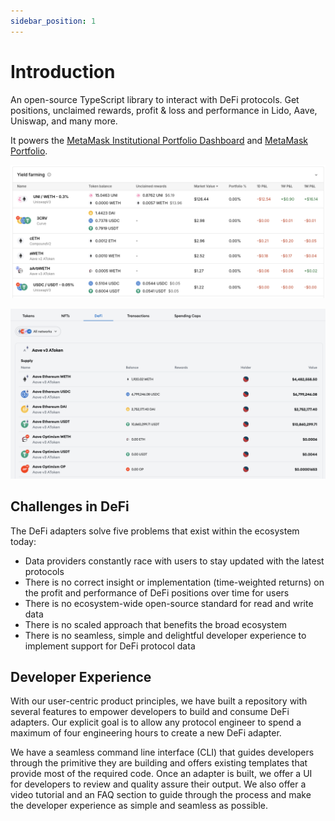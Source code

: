 ```yaml
---
sidebar_position: 1
---
```


# Introduction

An open-source TypeScript library to interact with DeFi protocols. Get positions, unclaimed rewards, profit & loss and performance in Lido, Aave, Uniswap, and many more.

It powers the [MetaMask Institutional Portfolio Dashboard](https://metamask.io/institutions/portfolio/) and [MetaMask Portfolio](https://portfolio.metamask.io/).

![DeFi Adapters MMI PD Example](/img/defi-adapters/mmi-pd-example.png)

![DeFi Adapters MM P Example](/img/defi-adapters/mm-p-example.png)

## Challenges in DeFi

The DeFi adapters solve five problems that exist within the ecosystem today:

- Data providers constantly race with users to stay updated with the latest protocols
- There is no correct insight or implementation (time-weighted returns) on the profit and performance of DeFi positions over time for users
- There is no ecosystem-wide open-source standard for read and write data
- There is no scaled approach that benefits the broad ecosystem
- There is no seamless, simple and delightful developer experience to implement support for DeFi protocol data

## Developer Experience

With our user-centric product principles, we have built a repository with several features to empower developers to build and consume DeFi adapters. Our explicit goal is to allow any protocol engineer to spend a maximum of four engineering hours to create a new DeFi adapter.

We have a seamless command line interface (CLI) that guides developers through the primitive they are building and offers existing templates that provide most of the required code. Once an adapter is built, we offer a UI for developers to review and quality assure their output. We also offer a video tutorial and an FAQ section to guide through the process and make the developer experience as simple and seamless as possible.
